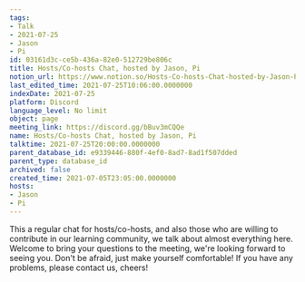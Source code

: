 ```yaml
---
tags:
- Talk
- 2021-07-25
- Jason
- Pi
id: 03161d3c-ce5b-436a-82e0-512729be806c
title: Hosts/Co-hosts Chat, hosted by Jason, Pi
notion_url: https://www.notion.so/Hosts-Co-hosts-Chat-hosted-by-Jason-Pi-03161d3cce5b436a82e0512729be806c
last_edited_time: 2021-07-25T10:06:00.0000000
indexDate: 2021-07-25
platform: Discord
language_level: No limit
object: page
meeting_link: https://discord.gg/bBuv3mCQQe
name: Hosts/Co-hosts Chat, hosted by Jason, Pi
talktime: 2021-07-25T20:00:00.0000000
parent_database_id: e9339446-880f-4ef0-8ad7-8ad1f507dded
parent_type: database_id
archived: false
created_time: 2021-07-05T23:05:00.0000000
hosts:
- Jason
- Pi
---
```







This a regular chat for hosts/co-hosts, and also those who are willing to contribute in our learning community, we talk about almost everything here. Welcome to bring your questions to the meeting, we're looking forward to seeing you. Don't be afraid, just make yourself comfortable!
If you have any problems, please contact us, cheers!




